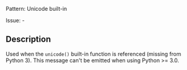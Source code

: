 Pattern: Unicode built-in

Issue: -

## Description

Used when the `unicode()` built-in function is referenced (missing from Python 3). This message can't be emitted when using Python >= 3.0.